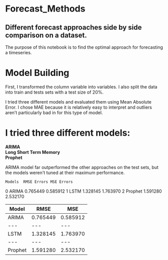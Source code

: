 # Forecast_Methods
## Different forecast approaches side by side comparison on a dataset.

The purpose of this notebook is to find the optimal approach for forecasting a timeseries.


# Model Building
First, I transformed the column variable into variables. I also split the data into train and tests sets with a test size of 20%.

I tried three different models and evaluated them using Mean Absolute Error. I chose MAE because it is relatively easy to interpret and outliers aren’t particularly bad in for this type of model.

# I tried three different models:

**ARIMA** <br>
**Long Short Term Memory**  <br>
**Prophet** <br>

ARIMA model far outperformed the other approaches on the test sets, but the models weren't tuned at their maximum performance.

	Models	RMSE Errors	MSE Errors
0	ARIMA	0.765449	0.585912
1	LSTM	1.328145	1.763970
2	Prophet	1.591280	2.532170

| Model | RMSE | MSE |
| --- | --- | --- |
| ARIMA | 0.765449 | 0.585912 |
| --- | --- | --- |
| LSTM | 1.328145| 1.763970 |
| --- | --- | --- |
| Prophet | 1.591280 | 2.532170|
